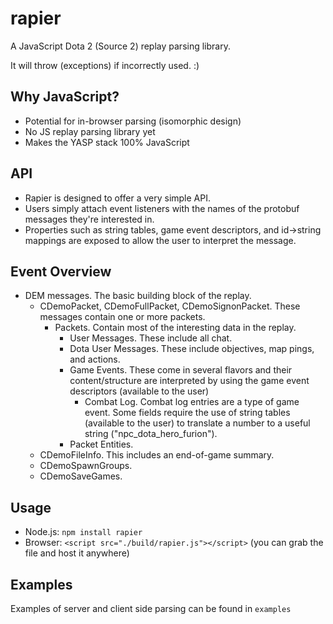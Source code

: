 # rapier
A JavaScript Dota 2 (Source 2) replay parsing library.

It will throw (exceptions) if incorrectly used. :)

Why JavaScript?
----
* Potential for in-browser parsing (isomorphic design)
* No JS replay parsing library yet
* Makes the YASP stack 100% JavaScript

API
----
* Rapier is designed to offer a very simple API.
* Users simply attach event listeners with the names of the protobuf messages they're interested in.
* Properties such as string tables, game event descriptors, and id->string mappings are exposed to allow the user to interpret the message.

Event Overview
----
* DEM messages.  The basic building block of the replay.
    * CDemoPacket, CDemoFullPacket, CDemoSignonPacket.  These messages contain one or more packets.
        * Packets.  Contain most of the interesting data in the replay.  
            * User Messages.  These include all chat.
            * Dota User Messages.  These include objectives, map pings, and actions.
            * Game Events.  These come in several flavors and their content/structure are interpreted by using the game event descriptors (available to the user)
                * Combat Log.  Combat log entries are a type of game event.  Some fields require the use of string tables (available to the user) to translate a number to a useful string ("npc_dota_hero_furion").
            * Packet Entities.
    * CDemoFileInfo.  This includes an end-of-game summary.
    * CDemoSpawnGroups.
    * CDemoSaveGames.

Usage
----
* Node.js: `npm install rapier`
* Browser: `<script src="./build/rapier.js"></script>` (you can grab the file and host it anywhere)

Examples
----
Examples of server and client side parsing can be found in `examples`

